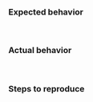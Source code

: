 <h3>Expected behavior</h3>
<p>&nbsp;</p>

<h3>Actual behavior</h3>
<p>&nbsp;</p>

<h3>Steps to reproduce</h3>
<p>&nbsp;</p>
